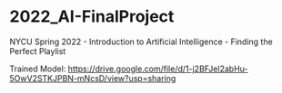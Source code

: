 # 2022_AI-FinalProject
NYCU Spring 2022 - Introduction to Artificial Intelligence - Finding the Perfect Playlist

Trained Model: https://drive.google.com/file/d/1-j2BFJel2abHu-5OwV2STKJPBN-mNcsD/view?usp=sharing
